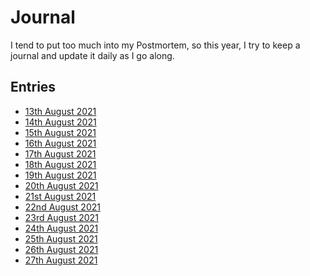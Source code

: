 # Journal

I tend to put too much into my Postmortem, so this year, I try to keep a
journal and update it daily as I go along.

## Entries

- [13th August 2021](https://jaenis.ch/hobbies/coding/repos/ryuno-ki/js13kgames-2021/src/branch/combat-scorched-earth-from-outer-space/journal/2021-08-13.md)
- [14th August 2021](https://jaenis.ch/hobbies/coding/repos/ryuno-ki/js13kgames-2021/src/branch/combat-scorched-earth-from-outer-space/journal/2021-08-14.md)
- [15th August 2021](https://jaenis.ch/hobbies/coding/repos/ryuno-ki/js13kgames-2021/src/branch/combat-scorched-earth-from-outer-space/journal/2021-08-15.md)
- [16th August 2021](https://jaenis.ch/hobbies/coding/repos/ryuno-ki/js13kgames-2021/src/branch/combat-scorched-earth-from-outer-space/journal/2021-08-16.md)
- [17th August 2021](https://jaenis.ch/hobbies/coding/repos/ryuno-ki/js13kgames-2021/src/branch/combat-scorched-earth-from-outer-space/journal/2021-08-17.md)
- [18th August 2021](https://jaenis.ch/hobbies/coding/repos/ryuno-ki/js13kgames-2021/src/branch/combat-scorched-earth-from-outer-space/journal/2021-08-18.md)
- [19th August 2021](https://jaenis.ch/hobbies/coding/repos/ryuno-ki/js13kgames-2021/src/branch/combat-scorched-earth-from-outer-space/journal/2021-08-19.md)
- [20th August 2021](https://jaenis.ch/hobbies/coding/repos/ryuno-ki/js13kgames-2021/src/branch/combat-scorched-earth-from-outer-space/journal/2021-08-20.md)
- [21st August 2021](./2021-08-21.md)
- [22nd August 2021](./2021-08-22.md)
- [23rd August 2021](./2021-08-23.md)
- [24th August 2021](./2021-08-24.md)
- [25th August 2021](./2021-08-25.md)
- [26th August 2021](./2021-08-26.md)
- [27th August 2021](./2021-08-27.md)
